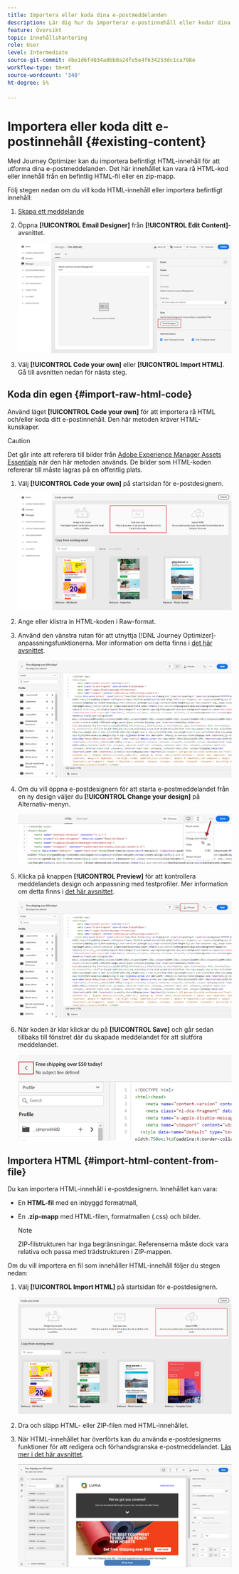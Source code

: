 ```yaml
---
title: Importera eller koda dina e-postmeddelanden
description: Lär dig hur du importerar e-postinnehåll eller kodar dina e-postmeddelanden
feature: Översikt
topic: Innehållshantering
role: User
level: Intermediate
source-git-commit: 4be1d6f4034a0bb0a24fe5e4f634253dc1ca798e
workflow-type: tm+mt
source-wordcount: '340'
ht-degree: 5%

---
```


# Importera eller koda ditt e-postinnehåll {#existing-content}

Med Journey Optimizer kan du importera befintligt HTML-innehåll för att utforma dina e-postmeddelanden. Det här innehållet kan vara rå HTML-kod eller innehåll från en befintlig HTML-fil eller en zip-mapp.

Följ stegen nedan om du vill koda HTML-innehåll eller importera befintligt innehåll:

1. [Skapa ett meddelande](create-message.md)

1. Öppna **[!UICONTROL Email Designer]** från **[!UICONTROL Edit Content]**-avsnittet.

   ![](assets/import-html_1.png)

1. Välj **[!UICONTROL Code your own]** eller **[!UICONTROL Import HTML]**. Gå till avsnitten nedan för nästa steg.

## Koda din egen {#import-raw-html-code}

Använd läget **[!UICONTROL Code your own]** för att importera rå HTML och/eller koda ditt e-postinnehåll. Den här metoden kräver HTML-kunskaper.

>[!CAUTION]
>
> Det går inte att referera till bilder från [Adobe Experience Manager Assets Essentials](assets-essentials.md) när den här metoden används. De bilder som HTML-koden refererar till måste lagras på en offentlig plats.

1. Välj **[!UICONTROL Code your own]** på startsidan för e-postdesignern.

   ![](assets/code-your-own.png)

1. Ange eller klistra in HTML-koden i Raw-format.

1. Använd den vänstra rutan för att utnyttja [!DNL Journey Optimizer]-anpassningsfunktionerna. Mer information om detta finns i [det här avsnittet](personalization/personalize.md).

   ![](assets/code-editor.png)

1. Om du vill öppna e-postdesignern för att starta e-postmeddelandet från en ny design väljer du **[!UICONTROL Change your design]** på Alternativ-menyn.

   ![](assets/code-editor-change-design.png)

1. Klicka på knappen **[!UICONTROL Preview]** för att kontrollera meddelandets design och anpassning med testprofiler. Mer information om detta finns i [det här avsnittet](preview.md).

   ![](assets/code-editor-preview.png)

1. När koden är klar klickar du på **[!UICONTROL Save]** och går sedan tillbaka till fönstret där du skapade meddelandet för att slutföra meddelandet.

   ![](assets/code-editor-save.png)

## Importera HTML {#import-html-content-from-file}

Du kan importera HTML-innehåll i e-postdesignern. Innehållet kan vara:

* En **HTML-fil** med en inbyggd formatmall,
* En **.zip-mapp** med HTML-filen, formatmallen (.css) och bilder.

   >[!NOTE]
   >
   >ZIP-filstrukturen har inga begränsningar. Referenserna måste dock vara relativa och passa med trädstrukturen i ZIP-mappen.

Om du vill importera en fil som innehåller HTML-innehåll följer du stegen nedan:

1. Välj **[!UICONTROL Import HTML]** på startsidan för e-postdesignern.

   ![](assets/import-html_2.png)

1. Dra och släpp HTML- eller ZIP-filen med HTML-innehållet.

1. När HTML-innehållet har överförts kan du använda e-postdesignerns funktioner för att redigera och förhandsgranska e-postmeddelandet. [Läs mer i det här avsnittet](create-email-content.md).

   ![](assets/html-imported.png)
